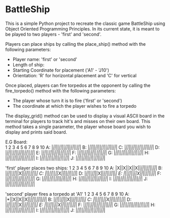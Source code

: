 # BattleShip

This is a simple Python project to recreate the classic game BattleShip using Object Oriented Programming Principles. 
In its current state, it is meant to be played to two players - 'first' and 'second'.

Players can place ships by calling the place_ship() method with the following parameters:
 - Player name: 'first' or 'second'
 - Length of ship: 
 - Starting Coordinate for placement ('A1' - 'J10')
 - Orientation: 'R' for horizontal placement and 'C' for vertical
 
Once placed, players can fire torpedos at the opponent by calling the fire_torpedo() method with the following parameters:
 - The player whose turn it is to fire ('first' or 'second')
 - The coordinate at which the player wishes to fire a torpedo
 
The display_grid() method can be used to display a visual ASCII board in the terminal for players to track hit's and misses on their own board.
This method takes a single parameter, the player whose board you wish to display and prints said board.

E.G Board:  
    1  2  3  4  5  6  7  8  9  10
A: |_||_||_||_||_||_||_||_||_||_|
B: |_||_||_||_||_||_||_||_||_||_|
C: |_||_||_||_||_||_||_||_||_||_|
D: |_||_||_||_||_||_||_||_||_||_|
E: |_||_||_||_||_||_||_||_||_||_|
F: |_||_||_||_||_||_||_||_||_||_|
G: |_||_||_||_||_||_||_||_||_||_|
H: |_||_||_||_||_||_||_||_||_||_|
I: |_||_||_||_||_||_||_||_||_||_|
J: |_||_||_||_||_||_||_||_||_||_|

'first' player places two ships:
    1  2  3  4  5  6  7  8  9  10
A: |X||X||X||X||_||_||_||_||_||_|
B: |_||_||_||_||X||_||_||_||_||_|
C: |_||_||_||_||X||_||_||_||_||_|
D: |_||_||_||_||X||_||_||_||_||_|
E: |_||_||_||_||X||_||_||_||_||_|
F: |_||_||_||_||_||_||_||_||_||_|
G: |_||_||_||_||_||_||_||_||_||_|
H: |_||_||_||_||_||_||_||_||_||_|
I: |_||_||_||_||_||_||_||_||_||_|
J: |_||_||_||_||_||_||_||_||_||_|

'second' player fires a torpedo at 'A1'
    1  2  3  4  5  6  7  8  9  10
A: |*||X||X||X||_||_||_||_||_||_|
B: |_||_||_||_||X||_||_||_||_||_|
C: |_||_||_||_||X||_||_||_||_||_|
D: |_||_||_||_||X||_||_||_||_||_|
E: |_||_||_||_||X||_||_||_||_||_|
F: |_||_||_||_||_||_||_||_||_||_|
G: |_||_||_||_||_||_||_||_||_||_|
H: |_||_||_||_||_||_||_||_||_||_|
I: |_||_||_||_||_||_||_||_||_||_|
J: |_||_||_||_||_||_||_||_||_||_|


